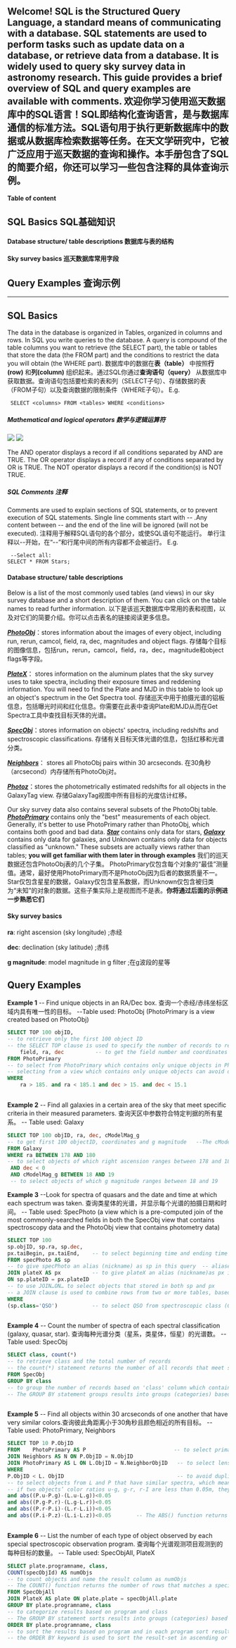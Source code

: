 **Welcome! SQL is the Structured Query Language, a standard means of communicating with a database. SQL statements are used to perform tasks such as update data on a database, or retrieve data from a database. It is widely used to query sky survey data in astronomy research. This guide provides a brief overview of SQL and query examples are available with comments.**
**欢迎你学习使用巡天数据库中的SQL语言！SQL即结构化查询语言，是与数据库通信的标准方法。SQL语句用于执行更新数据库中的数据或从数据库检索数据等任务。在天文学研究中，它被广泛应用于巡天数据的查询和操作。本手册包含了SQL的简要介绍，你还可以学习一些包含注释的具体查询示例。**
-----
**Table of content**
## SQL Basics SQL基础知识
#### Database structure/ table descriptions 数据库与表的结构
#### Sky survey basics 巡天数据库常用字段
## Query Examples 查询示例
------
## SQL Basics

The data in the database is organized in Tables, organized in columns and rows. In SQL you write queries to the database. A query is compound of the table columns you want to retrieve (the SELECT part), the table or tables that store the data (the FROM part) and the conditions to restrict the data you will obtain (the WHERE part). 
数据库中的数据在**表（table）** 中按照**行(row)** 和**列(column)** 组织起来。通过SQL你通过**查询语句（query）** 从数据库中获取数据。查询语句包括要检索的表和列（SELECT子句）、存储数据的表（FROM子句）以及查询数据的限制条件（WHERE子句）。
E.g.
```
 SELECT <columns> FROM <tables> WHERE <conditions>
```
##### Mathematical and logical operators 数学与逻辑运算符

![](https://upload-images.jianshu.io/upload_images/11075127-c82767e07c1edd4f.png?imageMogr2/auto-orient/strip%7CimageView2/2/w/1240)
![](https://upload-images.jianshu.io/upload_images/11075127-0886a09a05de2fbc.png?imageMogr2/auto-orient/strip%7CimageView2/2/w/1240)

The AND operator displays a record if all conditions separated by AND are TRUE.
The OR operator displays a record if any of conditions separated by OR is TRUE.
The NOT operator displays a record if the condition(s) is NOT TRUE.
##### SQL Comments 注释
Comments are used to explain sections of SQL statements, or to prevent execution of SQL statements.
Single line comments start with -- .Any content between -- and the end of the line will be ignored (will not be executed).
注释用于解释SQL语句的各个部分，或使SQL语句不能运行。
单行注释以--开始，在“--”和行尾中间的所有内容都不会被运行。
E.g.
```
 --Select all:
SELECT * FROM Stars;
```

#### Database structure/ table descriptions

Below is a list of the most commonly used tables (and views) in our sky survey database and a short description of them. You can click on the table names to read further information. 以下是该巡天数据库中常用的表和视图，以及对它们的简要介绍。你可以点击表名的链接阅读更多信息。

[***PhotoObj***](http://skyserver.sdss.org/dr15/en/help/browser/browser.aspx?cmd=description+PhotoObj+V#&&history=description+PhotoObj+V)：stores information about the images of every object, including run, rerun, camcol, field, ra, dec, magnitudes and object flags. 存储每个目标的图像信息，包括run，rerun，camcol，field，ra，dec，magnitude和object flags等字段。

[***PlateX***](http://skyserver.sdss.org/dr15/en/help/browser/browser.aspx?cmd=description+PlateX+U)： stores information on the aluminum plates that the sky survey uses to take spectra, including their exposure times and reddening information. You will need to find the Plate and MJD in this table to look up an object's spectrum in the Get Spectra tool. 存储巡天中用于拍摄光谱的铝板信息，包括曝光时间和红化信息。你需要在此表中查询Plate和MJD从而在Get Spectra工具中查找目标天体的光谱。


[***SpecObj***](http://skyserver.sdss.org/dr15/en/help/browser/browser.aspx?cmd=description+Specobj+U#&&history=description+Specobj+U)：stores information on objects' spectra, including redshifts and spectroscopic classifications. 存储有关目标天体光谱的信息，包括红移和光谱分类。

[***Neighbors***](http://skyserver.sdss.org/dr15/en/help/browser/browser.aspx?cmd=description+Neighbors+U#&&history=description+Neighbors+U
)： stores all PhotoObj pairs within 30 arcseconds. 在30角秒（arcsecond）内存储所有PhotoObj对。

[***Photoz***](http://skyserver.sdss.org/dr15/en/help/browser/browser.aspx?cmd=description+Photoz+U#&&history=description+Photoz+U)：stores the photometrically estimated redshifts for all objects in the GalaxyTag view. 存储GalaxyTag视图中所有目标的光度估计红移。


Our sky survey data also contains several subsets of the PhotoObj table. [***PhotoPrimary***](http://skyserver.sdss.org/dr15/en/help/browser/browser.aspx?cmd=description+PhotoPrimary+V#&&history=description+PhotoPrimary+V) contains only the "best" measurements of each object. Generally, it's better to use PhotoPrimary rather than PhotoObj, which contains both good and bad data. [***Star***](http://skyserver.sdss.org/dr15/en/help/browser/browser.aspx?cmd=description+Star+V) contains only data for stars, [***Galaxy***](http://skyserver.sdss.org/dr15/en/help/browser/browser.aspx?cmd=description+Galaxy+V#&&history=description+Galaxy+V) contains only data for galaxies, and Unknown contains only data for objects classified as "unknown." These subsets are actually views rather than tables; **you will get familiar with them later in through examples**
我们的巡天数据还包含PhotoObj表的几个子集。 PhotoPrimary仅包含每个对象的“最佳”测量值。通常，最好使用PhotoPrimary而不是PhotoObj因为后者的数据质量不一。 Star仅包含星星的数据，Galaxy仅包含星系数据，而Unknown仅包含被归类为“未知”的对象的数据。这些子集实际上是视图而不是表。**你将通过后面的示例进一步熟悉它们**

#### Sky survey basics

**ra**: right ascension (sky longitude) ;赤经

**dec**: declination (sky latitude) ;赤纬

**g magnitude**: model magnitude in g filter ;在g波段的星等

## Query Examples


**Example 1**
-- Find unique objects in an RA/Dec box. 查询一个赤经/赤纬坐标区域内具有唯一性的目标。
--Table used: PhotoObj (PhotoPrimary is a view created based on PhotoObj)

```sql
SELECT TOP 100 objID,  	    
-- to retrieve only the first 100 object ID  
-- the SELECT TOP clause is used to specify the number of records to return 
    field, ra, dec      	-- to get the field number and coordinates 
FROM PhotoPrimary       	
-- to select from PhotoPrimary which contains only unique objects in PhotoObj  
-- selecting from a view which contains only unique objects can avoid duplicates in the result 
WHERE
    ra > 185. and ra < 185.1 and dec > 15. and dec < 15.1
   
```

**Example 2**
-- Find all galaxies in a certain area of the sky that meet specific criteria in their measured parameters.  查询天区中参数符合特定判据的所有星系。
-- Table used: Galaxy
```sql
SELECT TOP 100 objID, ra, dec, cModelMag_g 
-- to get first 100 objectID, coordinates and g magnitude   --The cModelMag_g column contains “model magnitude in g filter” 
FROM Galaxy
WHERE ra BETWEEN 178 AND 180 
-- to select objects of which right ascension ranges between 178 and 180  --The BETWEEN operator selects values within a given range. 
 AND dec < 0
 AND cModelMag_g BETWEEN 18 AND 19 
 -- to select objects of which g magnitude ranges between 18 and 19


```

**Example 3**
--Look for spectra of quasars and the date and time at which each spectrum was taken.  查询类星体的光谱，并显示每个光谱的拍摄日期和时间。
-- Table used: SpecPhoto (a view which is a pre-computed join of the most commonly-searched fields in both the SpecObj view that contains spectroscopy data and the PhotoObj view that contains photometry data)
```sql
SELECT TOP 100
sp.objID, sp.ra, sp.dec,
px.taiBegin, px.taiEnd,    -- to select beginning time and ending time 
FROM specPhoto AS sp     
-- to give specPhoto an alias (nickname) as sp in this query  -- aliases (names) are used to give a table, or a column a temporary name
JOIN plateX AS px          -- to give plateX an alias (nickname)as px in this query 
ON sp.plateID = px.plateID  
-- to use JOIN…ON… to select objects that stored in both sp and px 
-- a JOIN clause is used to combine rows from two or more tables, based on key variable they have in common 
WHERE
(sp.class='QSO')           -- to select QSO from spectroscopic class (GALAXY, QSO, or STAR) 
           
```

**Example 4**
-- Count the number of spectra of each spectral classification (galaxy, quasar, star). 查询每种光谱分类（星系，类星体，恒星）的光谱数。
-- Table used: SpecObj
```sql
SELECT class, count(*)   
-- to retrieve class and the total number of records  
-- the count(*) statement returns the number of all records that meet specific search criteria 
FROM SpecObj 
GROUP BY class  
-- to group the number of records based on 'class' column which contains the spectral classification of the object  
-- The GROUP BY statement groups results into groups (categories) based on the value of a data column. 
  
```

**Example 5**
-- Find all objects within 30 arcseconds of one another that have very similar colors.查询彼此角距离小于30角秒且颜色相近的所有目标。
-- Table used: PhotoPrimary, Neighbors

```sql
SELECT TOP 10 P.ObjID	                               
FROM	PhotoPrimary AS P	                         -- to select primary objects from P
JOIN Neighbors AS N ON P.ObjID = N.ObjID           
JOIN PhotoPrimary AS L ON L.ObjID = N.NeighborObjID   -- to select lens candidate from L  
WHERE	
P.ObjID < L. ObjID                                    -- to avoid duplicates 
-- to select objects from L and P that have similar spectra, which means the color ratios u-g, g-r, r-I are less than 0.05m   
-- if two objects’ color ratios u-g, g-r, r-I are less than 0.05m, they have a similar spectra
and abs((P.u-P.g)-(L.u-L.g))<0.05         
and abs((P.g-P.r)-(L.g-L.r))<0.05      
and abs((P.r-P.i)-(L.r-L.i))<0.05
and abs((P.i-P.z)-(L.i-L.z))<0.05        -- The ABS() function returns the absolute value of a number.
  
```

**Example 6**
-- List the number of each type of object observed by each special spectroscopic observation program. 查询每个光谱观测项目观测到的每种目标的数量。
-- Table used: SpecObjAll, PlateX
```sql
SELECT plate.programname, class,
COUNT(specObjId) AS numObjs     
-- to count objects and name the result column as numObjs  
-- The COUNT() function returns the number of rows that matches a specified criteria. 
FROM SpecObjAll
JOIN PlateX AS plate ON plate.plate = specObjAll.plate
GROUP BY plate.programname, class
-- to categorize results based on program and class  
-- The GROUP BY statement sorts results into groups (categories) based on the value of a data column. 
ORDER BY plate.programname, class       
-- to sort the results based on program and in each program sort results based on class  
-- the ORDER BY keyword is used to sort the result-set in ascending or descending order 
     
 ```


